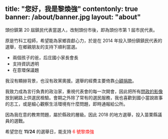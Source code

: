 title: "您好，我是黎煥強"
contentonly: true
banner: /about/banner.jpg
layout: "about"
---

頭份鎮第 20 屆鎮民代表當選人，改制頭份市後，即為頭份市第 1 屆市民代表。

原是竹科工程師，希望能為家鄉貢獻心力，於是在 2014 年投入頭份鎮鎮民代表的選舉，在鄉親朋友的支持下順利當選。

* 兩個孩子的爸，后庄國小家長會長
* 支持資訊透明
* 在意環保議題

我沒有顯赫背景，也沒有政黨奧援。選舉的經費主要倚靠[小額捐款](/finance)。

我致力成為言行負責的政治家，重視代表會的每一次開會，因此把所有[問政的影像](/sessions)放到網路上供選民檢驗。會期之外除了常有的選民服務，我也喜歡到國小當說故事的志工，或是細心觀察生活環境有什麼問題，即時通報給公所。

因為我在意的教育問題，屬於縣政的層級。因此 2018 的地方選舉，投入苗栗縣議員的選戰。

希望您在 **11/24** 的選舉日，能支持 <span style="color:red">6 號黎煥強</span> 

